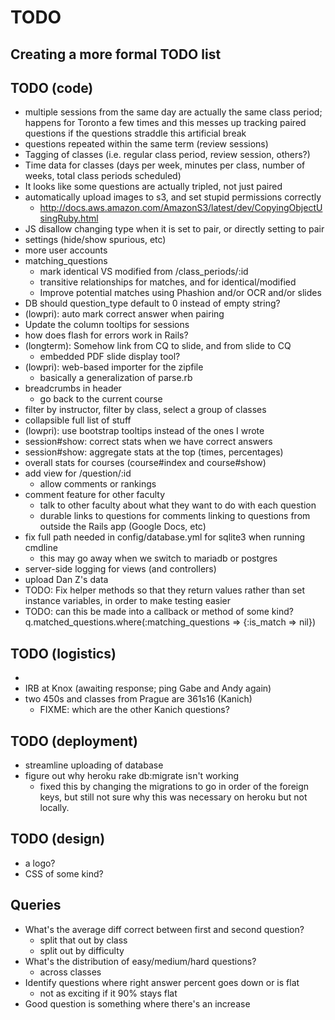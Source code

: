 # TODO
Creating a more formal TODO list
---

## TODO (code)
* multiple sessions from the same day are actually the same class period; happens for Toronto a few times and this messes up tracking paired questions if the questions straddle this artificial break
* questions repeated within the same term (review sessions)
* Tagging of classes (i.e. regular class period, review session, others?)
* Time data for classes (days per week, minutes per class, number of weeks, total class periods scheduled)
* It looks like some questions are actually tripled, not just paired
* automatically upload images to s3, and set stupid permissions correctly
  * http://docs.aws.amazon.com/AmazonS3/latest/dev/CopyingObjectUsingRuby.html
* JS disallow changing type when it is set to pair, or directly setting to pair
* settings (hide/show spurious, etc)
* more user accounts
* matching_questions
  * mark identical VS modified from /class_periods/:id
  * transitive relationships for matches, and for identical/modified
  * Improve potential matches using Phashion and/or OCR and/or slides
* DB should question_type default to 0 instead of empty string?
* (lowpri): auto mark correct answer when pairing
* Update the column tooltips for sessions
* how does flash for errors work in Rails?
* (longterm): Somehow link from CQ to slide, and from slide to CQ
  * embedded PDF slide display tool?
* (lowpri): web-based importer for the zipfile
  * basically a generalization of parse.rb
* breadcrumbs in header
  * go back to the current course
* filter by instructor, filter by class, select a group of classes
* collapsible full list of stuff
* (lowpri): use bootstrap tooltips instead of the ones I wrote
* session#show: correct stats when we have correct answers
* session#show: aggregate stats at the top (times, percentages)
* overall stats for courses (course#index and course#show)
* add view for /question/:id
  * allow comments or rankings
* comment feature for other faculty
  * talk to other faculty about what they want to do with each question
  * durable links to questions for comments linking to questions from outside the Rails app (Google Docs, etc)
* fix full path needed in config/database.yml for sqlite3 when running cmdline
  * this may go away when we switch to mariadb or postgres
* server-side logging for views (and controllers)
* upload Dan Z's data
* TODO: Fix helper methods so that they return values rather than
  set instance variables, in order to make testing easier
* TODO: can this be made into a callback or method of some kind?
q.matched_questions.where(:matching_questions => {:is_match => nil})

## TODO (logistics)
*
* IRB at Knox (awaiting response; ping Gabe and Andy again)
* two 450s and classes from Prague are 361s16 (Kanich)
  * FIXME: which are the other Kanich questions?

## TODO (deployment)
* streamline uploading of database
* figure out why heroku rake db:migrate isn't working
  * fixed this by changing the migrations to go in order of the foreign keys,
  but still not sure why this was necessary on heroku but not locally.

## TODO (design)
* a logo?
* CSS of some kind?

## Queries
* What's the average diff correct between first and second question?
  * split that out by class
  * split out by difficulty
* What's the distribution of easy/medium/hard questions?
  * across classes
* Identify questions where right answer percent goes down or is flat
  * not as exciting if it 90% stays flat
* Good question is something where there's an increase
